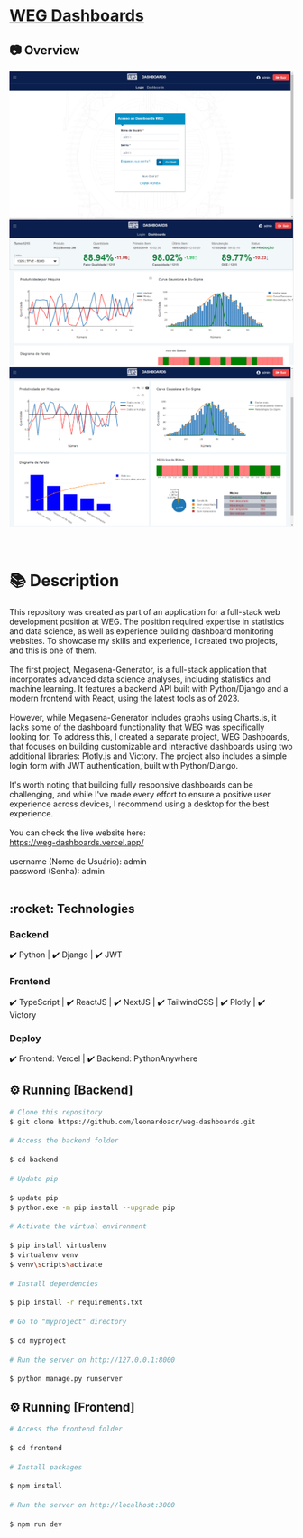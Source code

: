 # <a href="https://weg-dashboards.vercel.app/">WEG Dashboards</a>

## :camera: Overview

<div align="center" >
  <img src="./github/login-page.png" alt="login">
</div>

<div align="center" >
  <img src="./github/dashboards-page.png" alt="dashboards">
</div>

<div align="center" >
  <img src="./github/dashboards-page-2.png" alt="dashboards 2">
</div>
<br>
<br>

# 📚 Description

This repository was created as part of an application for a full-stack web development position at WEG. The position required expertise in statistics and data science, as well as experience building dashboard monitoring websites. To showcase my skills and experience, I created two projects, and this is one of them.
<br>
<br>
The first project, Megasena-Generator, is a full-stack application that incorporates advanced data science analyses, including statistics and machine learning. It features a backend API built with Python/Django and a modern frontend with React, using the latest tools as of 2023.
<br>
<br>
However, while Megasena-Generator includes graphs using Charts.js, it lacks some of the dashboard functionality that WEG was specifically looking for. To address this, I created a separate project, WEG Dashboards, that focuses on building customizable and interactive dashboards using two additional libraries: Plotly.js and Victory. The project also includes a simple login form with JWT authentication, built with Python/Django. 
<br>
<br>
It's worth noting that building fully responsive dashboards can be challenging, and while I've made every effort to ensure a positive user experience across devices, I recommend using a desktop for the best experience.
<br>
<br>
You can check the live website here:<br>
https://weg-dashboards.vercel.app/
<br>
<br>
username (Nome de Usuário): admin <br>
password (Senha): admin
<br>
<br>
<div id="technologies">
  <h2>:rocket: Technologies</h2>
</div>

### Backend

✔️ Python | ✔️ Django | ✔️ JWT

### Frontend

✔️ TypeScript | ✔️ ReactJS | ✔️ NextJS | ✔️ TailwindCSS | ✔️ Plotly | ✔️ Victory

### Deploy

✔️ Frontend: Vercel | ✔️ Backend: PythonAnywhere

<div id="running_backend">
  <h2>⚙ Running [Backend]</h2>
</div>

```bash
# Clone this repository
$ git clone https://github.com/leonardoacr/weg-dashboards.git

# Access the backend folder

$ cd backend

# Update pip

$ update pip
$ python.exe -m pip install --upgrade pip

# Activate the virtual environment

$ pip install virtualenv
$ virtualenv venv
$ venv\scripts\activate

# Install dependencies

$ pip install -r requirements.txt

# Go to "myproject" directory

$ cd myproject

# Run the server on http://127.0.0.1:8000

$ python manage.py runserver
```

<div id="running_frontend">
  <h2>⚙ Running [Frontend]</h2>
</div>

```bash
# Access the frontend folder

$ cd frontend

# Install packages

$ npm install

# Run the server on http://localhost:3000

$ npm run dev
```